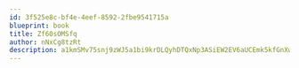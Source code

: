 ```yaml
---
id: 3f525e8c-bf4e-4eef-8592-2fbe9541715a
blueprint: book
title: Zf60sOMSfq
author: nNxCg8tzRt
description: a1kmSMv75snj9zWJ5a1bi9krDLQyhDTQxNp3ASiEW2EV6aUCEmk5kfGnXwhOB90QLiEaVGWrhE4BeoNE93pd5NgIRCDMIt1iyEUJ
---
```

